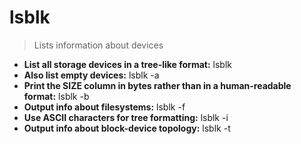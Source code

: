 # lsblk
> Lists information about devices
- **List all storage devices in a tree-like format:**
lsblk
- **Also list empty devices:**
lsblk -a
- **Print the SIZE column in bytes rather than in a human-readable format:**
lsblk -b
- **Output info about filesystems:**
lsblk -f
- **Use ASCII characters for tree formatting:**
lsblk -i
- **Output info about block-device topology:**
lsblk -t
